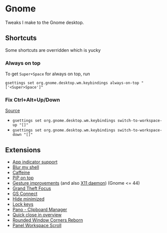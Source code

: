 # Gnome

Tweaks I make to the Gnome desktop.

## Shortcuts

Some shortcuts are overridden which is yucky

### Always on top

To get `Super+Space` for always on top, run

`gsettings set org.gnome.desktop.wm.keybindings always-on-top "['<Super>Space']"`

### Fix Ctrl+Alt+Up/Down

[Source](https://stackoverflow.com/a/74408842/6335363)

* `gsettings set org.gnome.desktop.wm.keybindings switch-to-workspace-up "[]"`
* `gsettings set org.gnome.desktop.wm.keybindings switch-to-workspace-down "[]"`

## Extensions

* [App indicator support](https://extensions.gnome.org/extension/615/appindicator-support/)
* [Blur my shell](https://extensions.gnome.org/extension/3193/blur-my-shell/)
* [Caffeine](https://extensions.gnome.org/extension/517/caffeine/)
* [PiP on top](https://extensions.gnome.org/extension/4691/pip-on-top/)
* [Gesture improvements](https://extensions.gnome.org/extension/4245/gesture-improvements/)
  (and also [X11 daemon](https://github.com/harshadgavali/gnome-x11-gesture-daemon)) (Gnome <= 44)
* [Grand Theft Focus](https://extensions.gnome.org/extension/5410/grand-theft-focus/)
* [GS Connect](https://extensions.gnome.org/extension/1319/gsconnect/)
* [Hide minimized](https://extensions.gnome.org/extension/2639/hide-minimized/)
* [Lock keys](https://extensions.gnome.org/extension/36/lock-keys/)
* [Pano - Clipboard Manager](https://extensions.gnome.org/extension/5278/pano/)
* [Quick close in overview](https://extensions.gnome.org/extension/352/middle-click-to-close-in-overview/)
* [Rounded Window Corners Reborn](https://extensions.gnome.org/extension/7048/rounded-window-corners-reborn/)
* [Panel Workspace Scroll](https://extensions.gnome.org/extension/6523/panel-workspace-scroll/)
